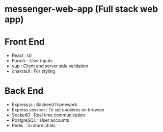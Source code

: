 # messenger-web-app (Full stack web app)
  # Front End
 - React : UI
 - Formik : User inputs
 - yup : Client and server side validation
 - chakraUI : For styling 
# Back End
 - Express.js : Backend framework
 - Express session : To set cookiees on browser
 - SocketIO : Real time communication
 - PostgreSQL : User accounts 
 - Redis : To store chats
